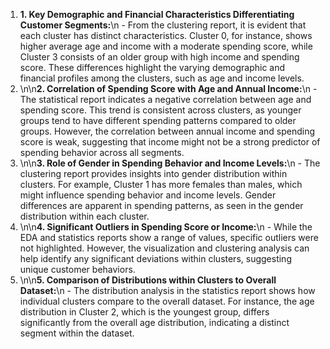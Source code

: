 1. **1. Key Demographic and Financial Characteristics Differentiating Customer Segments:**\n   - From the clustering report, it is evident that each cluster has distinct characteristics. Cluster 0, for instance, shows higher average age and income with a moderate spending score, while Cluster 3 consists of an older group with high income and spending score. These differences highlight the varying demographic and financial profiles among the clusters, such as age and income levels.
2. \n\n**2. Correlation of Spending Score with Age and Annual Income:**\n   - The statistical report indicates a negative correlation between age and spending score. This trend is consistent across clusters, as younger groups tend to have different spending patterns compared to older groups. However, the correlation between annual income and spending score is weak, suggesting that income might not be a strong predictor of spending behavior across all segments.
3. \n\n**3. Role of Gender in Spending Behavior and Income Levels:**\n   - The clustering report provides insights into gender distribution within clusters. For example, Cluster 1 has more females than males, which might influence spending behavior and income levels. Gender differences are apparent in spending patterns, as seen in the gender distribution within each cluster.
4. \n\n**4. Significant Outliers in Spending Score or Income:**\n   - While the EDA and statistics reports show a range of values, specific outliers were not highlighted. However, the visualization and clustering analysis can help identify any significant deviations within clusters, suggesting unique customer behaviors.
5. \n\n**5. Comparison of Distributions within Clusters to Overall Dataset:**\n   - The distribution analysis in the statistics report shows how individual clusters compare to the overall dataset. For instance, the age distribution in Cluster 2, which is the youngest group, differs significantly from the overall age distribution, indicating a distinct segment within the dataset.
